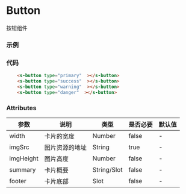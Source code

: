 # Button
按钮组件

### 示例
 <s-button type="primary"  ></s-button>
    <s-button type="success"  ></s-button>
    <s-button type="warning"  ></s-button>
    <s-button type="danger"  ></s-button>

### 代码
```html
    <s-button type="primary"  ></s-button>
    <s-button type="success"  ></s-button>
    <s-button type="warning"  ></s-button>
    <s-button type="danger"  ></s-button>
```

### Attributes
| 参数 | 说明 | 类型 | 是否必要 | 默认值 |
| ---  | ---  | --- | --- | --- |
| width | 卡片的宽度 | Number | false | - |
| imgSrc | 图片资源的地址 | String | true | - |
| imgHeight | 图片高度 | Number | false | - |
| summary | 卡片概要 | String/Slot | false | - |
| footer | 卡片底部 | Slot | false | - |
